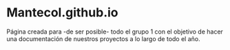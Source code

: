 # Mantecol.github.io

Página creada para -de ser posible- todo el grupo 1 con el objetivo de hacer una documentación de nuestros proyectos a lo largo de todo el año.
